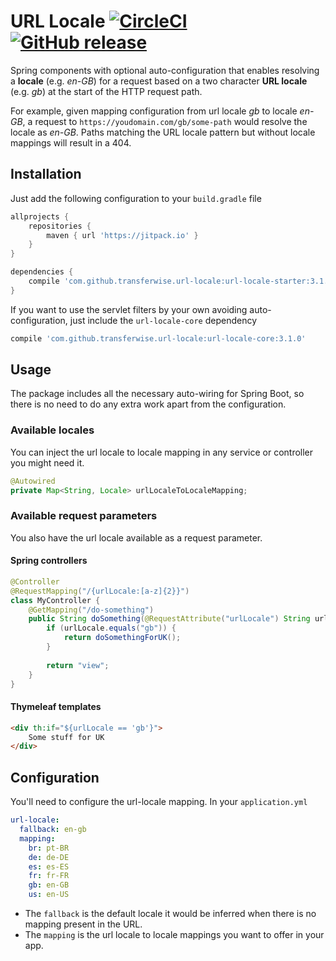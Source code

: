 # URL Locale [![CircleCI](https://circleci.com/gh/transferwise/url-locale/tree/master.svg?style=shield)](https://circleci.com/gh/transferwise/url-locale/tree/master) [![GitHub release](https://jitpack.io/v/transferwise/url-locale.svg)](https://github.com/transferwise/url-locale/releases/latest)

Spring components with optional auto-configuration that enables resolving a **locale** (e.g. _en-GB_) for a request based on a two character **URL locale** (e.g. _gb_) at the start of the HTTP request path.

For example, given mapping configuration from url locale _gb_ to locale _en-GB_, a request to `https://youdomain.com/gb/some-path` would resolve the locale as _en-GB_.
Paths matching the URL locale pattern but without locale mappings will result in a 404.

## Installation

Just add the following configuration to your `build.gradle` file

```gradle
allprojects {
    repositories {
        maven { url 'https://jitpack.io' }
    }
}

dependencies {
    compile 'com.github.transferwise.url-locale:url-locale-starter:3.1.0'
}
```

If you want to use the servlet filters by your own avoiding auto-configuration, just include the `url-locale-core` dependency

```gradle
compile 'com.github.transferwise.url-locale:url-locale-core:3.1.0'
```

## Usage

The package includes all the necessary auto-wiring for Spring Boot, so there is no need to do any extra work apart from the configuration.

### Available locales

You can inject the url locale to locale mapping in any service or controller you might need it.

```java
@Autowired
private Map<String, Locale> urlLocaleToLocaleMapping;
```

### Available request parameters

You also have the url locale available as a request parameter.

#### Spring controllers


```java
@Controller
@RequestMapping("/{urlLocale:[a-z]{2}}")
class MyController {
    @GetMapping("/do-something")
    public String doSomething(@RequestAttribute("urlLocale") String urlLocale) {
        if (urlLocale.equals("gb")) {
            return doSomethingForUK();
        }
        
        return "view";
    }
}
```

#### Thymeleaf templates

```html
<div th:if="${urlLocale == 'gb'}">
    Some stuff for UK 
</div>
```

## Configuration

You'll need to configure the url-locale mapping. In your `application.yml`

```yaml
url-locale:
  fallback: en-gb
  mapping:
    br: pt-BR
    de: de-DE
    es: es-ES
    fr: fr-FR
    gb: en-GB
    us: en-US
```

* The `fallback` is the default locale it would be inferred when there is no mapping present in the URL.
* The `mapping` is the url locale to locale mappings you want to offer in your app. 
